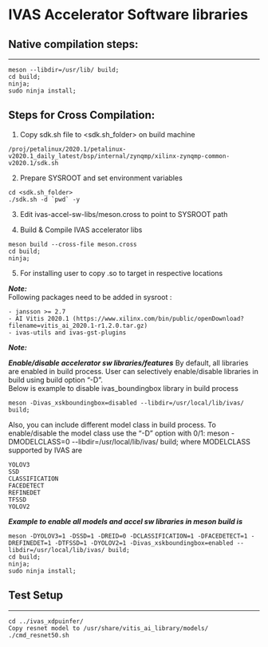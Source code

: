 # IVAS Accelerator Software libraries

## Native compilation steps:
---
```
meson --libdir=/usr/lib/ build;
cd build;
ninja;
sudo ninja install;
```

## Steps for Cross Compilation:
1. Copy sdk.sh file to <sdk.sh_folder> on build machine
```
/proj/petalinux/2020.1/petalinux-v2020.1_daily_latest/bsp/internal/zynqmp/xilinx-zynqmp-common-v2020.1/sdk.sh 
```
2. Prepare SYSROOT and set environment variables
```
cd <sdk.sh_folder>
./sdk.sh -d `pwd` -y
```
3. Edit ivas-accel-sw-libs/meson.cross to point to SYSROOT path

4. Build & Compile IVAS accelerator libs
```
meson build --cross-file meson.cross
cd build;
ninja;
```
5. For installing user to copy .so to target in respective locations

***Note:***<br />
Following packages need to be added in sysroot :
```
- jansson >= 2.7
- AI Vitis 2020.1 (https://www.xilinx.com/bin/public/openDownload?filename=vitis_ai_2020.1-r1.2.0.tar.gz)
- ivas-utils and ivas-gst-plugins
```

***Note:***<br />

***Enable/disable accelerator sw libraries/features***
By default, all libraries are enabled in build process. User can selectively enable/disable libraries in build using build option “-D”.<br />
Below is example to disable ivas_boundingbox library in build process 
```
meson -Divas_xskboundingbox=disabled --libdir=/usr/local/lib/ivas/ build;  
```
Also, you can include different model class in build process. To enable/disable the model class use the “-D” option with 0/1: 
meson -DMODELCLASS=0 --libdir=/usr/local/lib/ivas/ build;
where MODELCLASS supported by IVAS are 
```
YOLOV3
SSD
CLASSIFICATION
FACEDETECT 
REFINEDET
TFSSD
YOLOV2
```

***Example to enable all models and accel sw libraries in meson build is***

```
meson -DYOLOV3=1 -DSSD=1 -DREID=0 -DCLASSIFICATION=1 -DFACEDETECT=1 -DREFINEDET=1 -DTFSSD=1 -DYOLOV2=1 -Divas_xskboundingbox=enabled --libdir=/usr/local/lib/ivas/ build;
cd build;
ninja;
sudo ninja install;
```


## Test Setup
---
```
cd ../ivas_xdpuinfer/
Copy resnet model to /usr/share/vitis_ai_library/models/
./cmd_resnet50.sh
```
